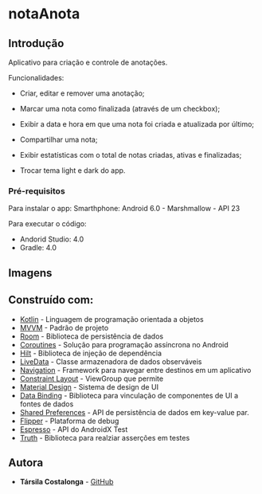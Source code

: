 # notaAnota
 
 
## Introdução

Aplicativo para criação e controle de anotações.

Funcionalidades:

- Criar, editar e remover uma anotação;

- Marcar uma nota como finalizada (através de um checkbox);

- Exibir a data e hora em que uma nota foi criada e atualizada por último;

- Compartilhar uma nota;

- Exibir estatísticas com o total de notas criadas, ativas e finalizadas;

- Trocar tema light e dark do app.


### Pré-requisitos

Para instalar o app: Smarthphone: Android 6.0 - Marshmallow - API 23

Para executar o código: 
- Andorid Studio: 4.0
- Gradle: 4.0


## Imagens



## Construído com:

* [Kotlin](https://kotlinlang.org/) - Linguagem de programação orientada a objetos
* [MVVM](https://developer.android.com/jetpack/guide) - Padrão de projeto
* [Room](https://developer.android.com/topic/libraries/architecture/room) - Biblioteca de persistência de dados
* [Coroutines](https://developer.android.com/kotlin/coroutines) - Solução para programação assíncrona no Android
* [Hilt](https://developer.android.com/training/dependency-injection/hilt-android) - Biblioteca de injeção de dependência
* [LiveData](https://developer.android.com/topic/libraries/architecture/livedata) - Classe armazenadora de dados observáveis
* [Navigation](https://developer.android.com/guide/navigation/navigation-getting-started) - Framework para navegar entre destinos em um aplicativo
* [Constraint Layout](https://developer.android.com/training/constraint-layout) - ViewGroup que permite 
* [Material Design](https://material.io/) - Sistema de design de UI 
* [Data Binding](https://developer.android.com/topic/libraries/data-binding) - Biblioteca para vinculação de componentes de UI a fontes de dados
* [Shared Preferences](https://developer.android.com/training/data-storage/shared-preferences) - API de persistência de dados em key-value par.
* [Flipper]( https://fbflipper.com/) -  Plataforma de debug
* [Espresso](https://developer.android.com/studio/test/espresso-test-recorder?hl=pt-br) - API do AndroidX Test
* [Truth](https://truth.dev/) - Biblioteca para realziar asserções em testes


## Autora

* **Társila Costalonga** - [GitHub](https://github.com/Tcostalonga)

 

